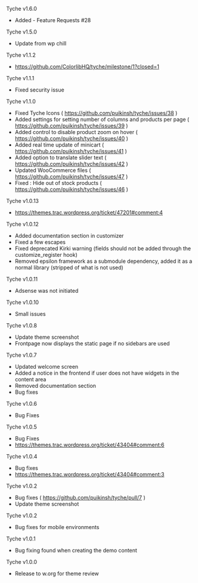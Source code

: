 Tyche v1.6.0

- Added - Feature Requests #28

Tyche v1.5.0

- Update from wp chill

Tyche v1.1.2

- https://github.com/ColorlibHQ/tyche/milestone/1?closed=1

Tyche v1.1.1

- Fixed security issue

Tyche v1.1.0

- Fixed Tyche Icons ( https://github.com/puikinsh/tyche/issues/38 )
- Added settings for setting number of columns and products per page ( https://github.com/puikinsh/tyche/issues/39 )
- Added control to disable product zoom on hover ( https://github.com/puikinsh/tyche/issues/40 )
- Added real time update of minicart ( https://github.com/puikinsh/tyche/issues/41 )
- Added option to translate slider text ( https://github.com/puikinsh/tyche/issues/42 )
- Updated WooCommerce files ( https://github.com/puikinsh/tyche/issues/47 )
- Fixed : Hide out of stock products ( https://github.com/puikinsh/tyche/issues/46 )

Tyche v1.0.13

- https://themes.trac.wordpress.org/ticket/47201#comment:4

Tyche v1.0.12

- Added documentation section in customizer
- Fixed a few escapes
- Fixed deprecated Kirki warning (fields should not be added through the customize_register hook)
- Removed epsilon framework as a submodule dependency, added it as a normal library (stripped of what is not used)

Tyche v1.0.11

- Adsense was not initiated

Tyche v1.0.10

- Small issues

Tyche v1.0.8

- Update theme screenshot
- Frontpage now displays the static page if no sidebars are used

Tyche v1.0.7

- Updated welcome screen
- Added a notice in the frontend if user does not have widgets in the content area
- Removed documentation section
- Bug fixes

Tyche v1.0.6

- Bug Fixes

Tyche v1.0.5

- Bug Fixes
- https://themes.trac.wordpress.org/ticket/43404#comment:6

Tyche v1.0.4

- Bug fixes
- https://themes.trac.wordpress.org/ticket/43404#comment:3

Tyche v1.0.2

- Bug fixes ( https://github.com/puikinsh/tyche/pull/7 )
- Update theme screenshot

Tyche v1.0.2

- Bug fixes for mobile environments

Tyche v1.0.1

- Bug fixing found when creating the demo content

Tyche v1.0.0

- Release to w.org for theme review
